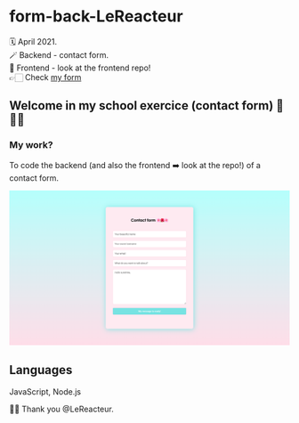 # form-back-LeReacteur

🗓 April 2021.  
🪄 Backend - contact form.  
👀 Frontend - look at the frontend repo!  
👉🏻 Check [my form](myform-lereacteur-2021.netlify.app)

## Welcome in my school exercice (contact form) 🌸🌺🌸

### My work?

To code the backend (and also the frontend ➡️ look at the repo!) of a contact form.

![Contact form](img/contact-form.png)

## Languages

JavaScript, Node.js

🙏🏻 Thank you @LeReacteur.
